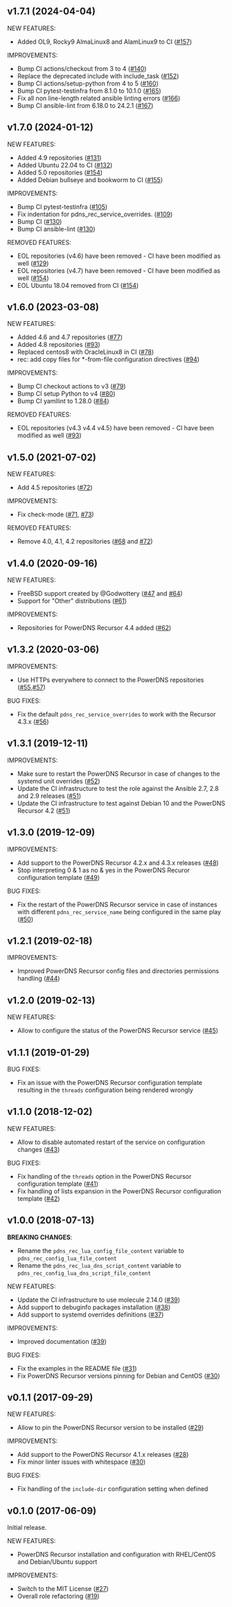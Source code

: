 ## v1.7.1 (2024-04-04)

NEW FEATURES:
- Added OL9, Rocky9 AlmaLinux8 and AlamLinux9 to CI ([\#157](https://github.com/PowerDNS/pdns_recursor-ansible/pull/157))

IMPROVEMENTS:
- Bump CI actions/checkout from 3 to 4 ([\#140](https://github.com/PowerDNS/pdns_recursor-ansible/pull/140))
- Replace the deprecated include with include_task ([\#152](https://github.com/PowerDNS/pdns_recursor-ansible/pull/152))
- Bump CI actions/setup-python from 4 to 5 ([\#160](https://github.com/PowerDNS/pdns_recursor-ansible/pull/160))
- Bump CI pytest-testinfra from 8.1.0 to 10.1.0 ([\#165](https://github.com/PowerDNS/pdns_recursor-ansible/pull/165))
- Fix all non line-length related ansible linting errors ([\#166](https://github.com/PowerDNS/pdns_recursor-ansible/pull/166))
- Bump CI ansible-lint from 6.18.0 to 24.2.1 ([\#167](https://github.com/PowerDNS/pdns_recursor-ansible/pull/167))

## v1.7.0 (2024-01-12)

NEW FEATURES:
- Added 4.9 repositories ([\#131](https://github.com/PowerDNS/pdns_recursor-ansible/pull/131))
- Added Ubuntu 22.04 to CI ([\#132](https://github.com/PowerDNS/pdns_recursor-ansible/pull/132))
- Added 5.0 repositories ([\#154](https://github.com/PowerDNS/pdns_recursor-ansible/pull/154))
- Added Debian bullseye and bookworm to CI ([\#155](https://github.com/PowerDNS/pdns_recursor-ansible/pull/155))

IMPROVEMENTS:
- Bump CI pytest-testinfra ([\#105](https://github.com/PowerDNS/pdns_recursor-ansible/pull/105))
- Fix indentation for pdns_rec_service_overrides. ([\#109](https://github.com/PowerDNS/pdns_recursor-ansible/pull/109))
- Bump CI ([\#130](https://github.com/PowerDNS/pdns_recursor-ansible/pull/130))
- Bump CI ansible-lint ([\#130](https://github.com/PowerDNS/pdns_recursor-ansible/pull/137))

REMOVED FEATURES:
- EOL repositories (v4.6) have been removed - CI have been modified as well ([\#129](https://github.com/PowerDNS/pdns_recursor-ansible/pull/129))
- EOL repositories (v4.7) have been removed - CI have been modified as well ([\#154](https://github.com/PowerDNS/pdns_recursor-ansible/pull/154))
- EOL Ubuntu 18.04 removed from CI ([\#154](https://github.com/PowerDNS/pdns_recursor-ansible/pull/154))

## v1.6.0 (2023-03-08)

NEW FEATURES:
- Added 4.6 and 4.7 repositories ([\#77](https://github.com/PowerDNS/pdns_recursor-ansible/pull/77))
- Added 4.8 repositories ([\#93](https://github.com/PowerDNS/pdns_recursor-ansible/pull/93))
- Replaced centos8 with OracleLinux8 in CI ([\#78](https://github.com/PowerDNS/pdns_recursor-ansible/pull/78))
- rec: add copy files for *-from-file configuration directives ([\#94](https://github.com/PowerDNS/pdns_recursor-ansible/pull/94))

IMPROVEMENTS:
- Bump CI checkout actions to v3 ([\#79](https://github.com/PowerDNS/pdns_recursor-ansible/pull/79))
- Bump CI setup Python to v4 ([\#80](https://github.com/PowerDNS/pdns_recursor-ansible/pull/80))
- Bump CI yamllint to 1.28.0 ([\#84](https://github.com/PowerDNS/pdns_recursor-ansible/pull/84))

REMOVED FEATURES:
- EOL repositories (v4.3 v4.4 v4.5) have been removed - CI have been modified as well ([\#93](https://github.com/PowerDNS/pdns_recursor-ansible/pull/93))

## v1.5.0 (2021-07-02)

NEW FEATURES:
- Add 4.5 repositories ([\#72](https://github.com/PowerDNS/pdns_recursor-ansible/pull/72))

IMPROVEMENTS:
- Fix check-mode ([\#71](https://github.com/PowerDNS/pdns_recursor-ansible/pull/71), [\#73](https://github.com/PowerDNS/pdns_recursor-ansible/pull/73))

REMOVED FEATURES:
- Remove 4.0, 4.1, 4.2 repositories ([\#68](https://github.com/PowerDNS/pdns_recursor-ansible/pull/68) and [\#72](https://github.com/PowerDNS/pdns_recursor-ansible/pull/72))

## v1.4.0 (2020-09-16)

NEW FEATURES:
- FreeBSD support created by @Godwottery ([\#47](https://github.com/PowerDNS/pdns_recursor-ansible/pull/47) and [\#64](https://github.com/PowerDNS/pdns_recursor-ansible/pull/64))
- Support for "Other" distributions ([\#61](https://github.com/PowerDNS/pdns_recursor-ansible/pull/61))

IMPROVEMENTS:
- Repositories for PowerDNS Recursor 4.4 added ([\#62](https://github.com/PowerDNS/pdns_recursor-ansible/pull/62))

## v1.3.2 (2020-03-06)

IMPROVEMENTS:
- Use HTTPs everywhere to connect to the PowerDNS repositories ([\#55](https://github.com/PowerDNS/pdns_recursor-ansible/pull/55),[\#57](https://github.com/PowerDNS/pdns_recursor-ansible/pull/57))

BUG FIXES:
- Fix the default `pdns_rec_service_overrides` to work with the Recursor 4.3.x ([\#56](https://github.com/PowerDNS/pdns_recursor-ansible/pull/56))

## v1.3.1 (2019-12-11)

IMPROVEMENTS:
- Make sure to restart the PowerDNS Recursor in case of changes to the systemd unit overrides ([\#52](https://github.com/PowerDNS/pdns_recursor-ansible/pull/52))
- Update the CI infrastructure to test the role against the Ansible 2.7, 2.8 and 2.9 releases ([\#51](https://github.com/PowerDNS/pdns_recursor-ansible/pull/51))
- Update the CI infrastructure to test against Debian 10 and the PowerDNS Recursor 4.2 ([\#51](https://github.com/PowerDNS/pdns_recursor-ansible/pull/51))

## v1.3.0 (2019-12-09)

IMPROVEMENTS:
- Add support to the PowerDNS Recursor 4.2.x and 4.3.x releases ([\#48](https://github.com/PowerDNS/pdns_recursor-ansible/pull/48))
- Stop interpreting 0 & 1 as no & yes in the PowerDNS Recuror configuration template ([\#49](https://github.com/PowerDNS/pdns_recursor-ansible/pull/49))

BUG FIXES:
- Fix the restart of the PowerDNS Recursor service in case of instances with different `pdns_rec_service_name` being configured in the same play ([\#50](https://github.com/PowerDNS/pdns_recursor-ansible/pull/50))

## v1.2.1 (2019-02-18)

IMPROVEMENTS:
- Improved PowerDNS Recursor config files and directories permissions handling ([\#44](https://github.com/PowerDNS/pdns_recursor-ansible/pull/44))

## v1.2.0 (2019-02-13)

NEW FEATURES:
- Allow to configure the status of the PowerDNS Recursor service ([\#45](https://github.com/PowerDNS/pdns_recursor-ansible/pull/45))

## v1.1.1 (2019-01-29)

BUG FIXES:
- Fix an issue with the PowerDNS Recursor configuration template resulting in the `threads` configuration being rendered wrongly

## v1.1.0 (2018-12-02)

NEW FEATURES:
- Allow to disable automated restart of the service on configuration changes ([\#43](https://github.com/PowerDNS/pdns_recursor-ansible/pull/43))

BUG FIXES:
- Fix handling of the `threads` option in the PowerDNS Recursor configuration template ([\#41](https://github.com/PowerDNS/pdns_recursor-ansible/pull/41))
- Fix handling of lists expansion in the PowerDNS Recursor configuration template ([\#42](https://github.com/PowerDNS/pdns_recursor-ansible/pull/42))

## v1.0.0 (2018-07-13)

__BREAKING CHANGES__:
- Rename the `pdns_rec_lua_config_file_content` variable to `pdns_rec_config_lua_file_content`
- Rename the `pdns_rec_lua_dns_script_content` variable to `pdns_rec_config_lua_dns_script_file_content`

NEW FEATURES:
- Update the CI infrastructure to use molecule 2.14.0 ([\#39](https://github.com/PowerDNS/pdns_recursor-ansible/pull/39))
- Add support to debuginfo packages installation ([\#38](https://github.com/PowerDNS/pdns_recursor-ansible/pull/38))
- Add support to systemd overrides definitions ([\#37](https://github.com/PowerDNS/pdns_recursor-ansible/pull/37))

IMPROVEMENTS:
- Improved documentation ([\#39](https://github.com/PowerDNS/pdns_recursor-ansible/pull/39))

BUG FIXES:
- Fix the examples in the README file ([\#31](https://github.com/PowerDNS/pdns_recursor-ansible/pull/31))
- Fix PowerDNS Recursor versions pinning for Debian and CentOS ([\#30](https://github.com/PowerDNS/pdns_recursor-ansible/pull/30))

## v0.1.1 (2017-09-29)

NEW FEATURES:
- Allow to pin the PowerDNS Recursor version to be installed ([\#29](https://github.com/PowerDNS/pdns_recursor-ansible/pull/29))

IMPROVEMENTS:
- Add support to the PowerDNS Recursor 4.1.x releases ([\#28](https://github.com/PowerDNS/pdns_recursor-ansible/pull/28))
- Fix minor linter issues with whitespace ([\#30](https://github.com/PowerDNS/pdns_recursor-ansible/pull/30))

BUG FIXES:
- Fix handling of the `include-dir` configuration setting when defined

## v0.1.0 (2017-06-09)

Initial release.

NEW FEATURES:
- PowerDNS Recursor installation and configuration with RHEL/CentOS and Debian/Ubuntu support

IMPROVEMENTS:
- Switch to the MIT License ([\#27](https://github.com/PowerDNS/pdns_recursor-ansible/pull/27))
- Overall role refactoring ([\#19](https://github.com/PowerDNS/pdns_recursor-ansible/pull/19))
